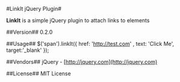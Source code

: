 #LinkIt jQuery Plugin#

**LinkIt** is a simple jQuery plugin to attach links to elements

##Version##
0.2.0

##Usage##
    $('span').linkIt({
		href: 'http://test.com' ,
		text: 'Click Me',
		target:'_blank'
	});

##Vendors##
jQuery - [http://jquery.com](http://jquery.com)


##License##
MIT License